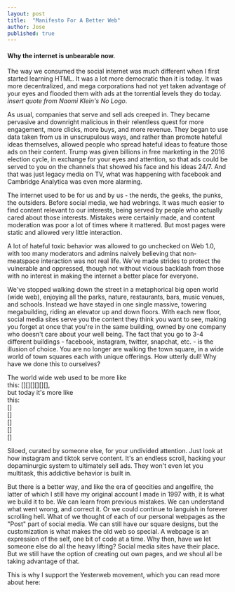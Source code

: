 ```yaml
---
layout: post
title:  "Manifesto For A Better Web"
author: Jose
published: true
---
```


#### Why the internet is unbearable now.

The way we consumed the social internet was much different when I first started learning HTML. It was a lot more democratic than it is today. It was more decentralized, and mega corporations had not yet taken advantage of your eyes and flooded them with ads at the torrential levels they do today. *insert quote from Naomi Klein's No Logo*.   

As usual, companies that serve and sell ads creeped in. They became pervasive and downright malicious in their relentless quest for more engagement, more clicks, more buys, and more revenue. They began to use data taken from us in unscrupulous ways, and rather than promote hateful ideas themselves, allowed people who spread hateful ideas to feature those ads on their content. Trump was given billions in free marketing in the 2016 election cycle, in exchange for your eyes and attention, so that ads could be served to you on the channels that showed his face and his ideas 24/7. And that was just legacy media on TV, what was happening with facebook and Cambridge Analytica was even more alarming. 

The internet used to be for us and by us - the nerds, the geeks, the punks, the outsiders. Before social media, we had webrings. It was much easier to find content relevant to our interests, being served by people who actually cared about those interests. Mistakes were certainly made, and content moderation was poor a lot of times where it mattered. But most pages were static and allowed very little interaction.

 A lot of hateful toxic behavior was allowed to go unchecked on Web 1.0, with too many moderators and admins naively believing that non-meatspace interaction was not real life. We've made strides to protect the vulnerable and oppressed, though not without vicious backlash from those with no interest in making the internet a better place for everyone.

We've stopped walking down the street in a metaphorical big open world (wide web), enjoying all the parks, nature, restaurants, bars, music venues, and schools. Instead we have stayed in one single massive, towering megabuilding, riding an elevator up and down floors. With each new floor, social media sites serve you the content they think you want to see, making you forget at once that you're in the same building, owned by one company who doesn't care about your well being. The fact that you go to 3-4 different buildings - facebook, instagram, twitter, snapchat, etc. - is the illusion of choice. You are no longer are walking the town square, in a wide world of town squares each with unique offerings. How utterly dull! Why have we done this to ourselves?

The world wide web used to be more like     
this: [][][][][][],   
but today it's more like  
this: <br>
[]  
[]  
[]  
[]  
[]  
  
Siloed, curated by someone else, for your undivided attention. Just look at how instagram and tiktok serve content. It's an endless scroll, hacking your dopaminurgic system to ultimately sell ads. They won't even let you multitask, this addictive behavior is built in. 

But there is a better way, and like the era of geocities and angelfire, the latter of which I still have my original account I made in 1997 with, it is what we build it to be. We can learn from previous mistakes. We can understand what went wrong, and correct it. Or we could continue to languish in forever scrolling hell. What of we thought of each of our personal webpages as the "Post" part of social media. We can still have our square designs, but the customization is what makes the old web so special. A webpage is an expression of the self, one bit of code at a time. Why then, have we let someone else do all the heavy lifting? Social media sites have their place. But we still have the option of creating out own pages, and we shoul all be taking advantage of that.

This is why I support the Yesterweb movement, which you can read more about here: []()